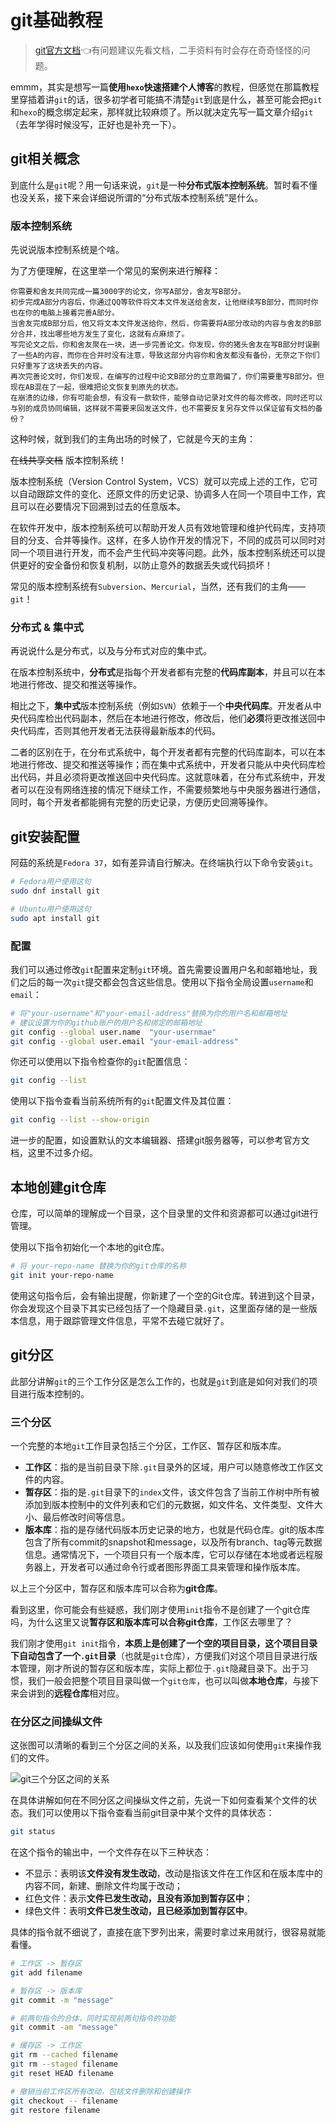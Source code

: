 # git基础教程
> [git官方文档](https://git-scm.com/doc)👈有问题建议先看文档，二手资料有时会存在奇奇怪怪的问题。

emmm，其实是想写一篇**使用`hexo`快速搭建个人博客**的教程，但感觉在那篇教程里穿插着讲`git`的话，很多初学者可能搞不清楚`git`到底是什么，甚至可能会把`git`和`hexo`的概念绑定起来，那样就比较麻烦了。所以就决定先写一篇文章介绍`git`（去年学得时候没写，正好也是补充一下）。

## git相关概念
到底什么是`git`呢？用一句话来说，`git`是一种**分布式版本控制系统**。暂时看不懂也没关系，接下来会详细说所谓的“分布式版本控制系统”是什么。

### 版本控制系统
先说说版本控制系统是个啥。

为了方便理解，在这里举一个常见的案例来进行解释：

```
你需要和舍友共同完成一篇3000字的论文，你写A部分，舍友写B部分。
初步完成A部分内容后，你通过QQ等软件将文本文件发送给舍友，让他继续写B部分，而同时你也在你的电脑上接着完善A部分。
当舍友完成B部分后，他又将文本文件发送给你，然后，你需要将A部分改动的内容与舍友的B部分合并，找出哪些地方发生了变化，这就有点麻烦了。
写完论文之后，你和舍友聚在一块，进一步完善论文。你发现，你的猪头舍友在写B部分时误删了一些A的内容，而你在合并时没有注意，导致这部分内容你和舍友都没有备份，无奈之下你们只好重写了这块丢失的内容。
再次完善论文时，你们发现，在编写的过程中论文B部分的立意跑偏了，你们需要重写B部分。但现在AB混在了一起，很难把论文恢复到原先的状态。
在崩溃的边缘，你有可能会想，有没有一款软件，能够自动记录对文件的每次修改，同时还可以与别的成员协同编辑，这样就不需要来回发送文件，也不需要反复另存文件以保证留有文档的备份？
```

这种时候，就到我们的主角出场的时候了，它就是今天的主角：

~~在线共享文档~~ 版本控制系统！

版本控制系统（Version Control System，VCS）就可以完成上述的工作，它可以自动跟踪文件的变化、还原文件的历史记录、协调多人在同一个项目中工作，宾且可以在必要情况下回溯到过去的任意版本。

在软件开发中，版本控制系统可以帮助开发人员有效地管理和维护代码库，支持项目的分支、合并等操作。这样，在多人协作开发的情况下，不同的成员可以同时对同一个项目进行开发，而不会产生代码冲突等问题。此外，版本控制系统还可以提供更好的安全备份和恢复机制，以防止意外的数据丢失或代码损坏！

常见的版本控制系统有`Subversion`、`Mercurial`，当然，还有我们的主角——`git`！

### 分布式 & 集中式
再说说什么是分布式，以及与分布式对应的集中式。

在版本控制系统中，**分布式**是指每个开发者都有完整的**代码库副本**，并且可以在本地进行修改、提交和推送等操作。

相比之下，**集中式**版本控制系统（例如`SVN`）依赖于一个**中央代码库**。开发者从中央代码库检出代码副本，然后在本地进行修改，修改后，他们**必须**将更改推送回中央代码库，否则其他开发者无法获得最新版本的代码。

二者的区别在于，在分布式系统中，每个开发者都有完整的代码库副本，可以在本地进行修改、提交和推送等操作；而在集中式系统中，开发者只能从中央代码库检出代码，并且必须将更改推送回中央代码库。这就意味着，在分布式系统中，开发者可以在没有网络连接的情况下继续工作，不需要频繁地与中央服务器进行通信，同时，每个开发者都能拥有完整的历史记录，方便历史回溯等操作。

## git安装配置
阿菇的系统是`Fedora 37`，如有差异请自行解决。在终端执行以下命令安装`git`。
```bash
# Fedora用户使用这句
sudo dnf install git

# Ubuntu用户使用这句
sudo apt install git
```

### 配置
我们可以通过修改`git`配置来定制`git`环境。首先需要设置用户名和邮箱地址，我们之后的每一次`git`提交都会包含这些信息。使用以下指令全局设置`username`和`email`：
```bash
# 将"your-username"和"your-email-address"替换为你的用户名和邮箱地址
# 建议设置为你的github账户的用户名和绑定的邮箱地址
git config --global user.name  "your-usernmae"
git config --global user.email "your-email-address"
```

你还可以使用以下指令检查你的`git`配置信息：
```bash
git config --list
```

使用以下指令查看当前系统所有的`git`配置文件及其位置：
```bash
git config --list --show-origin
```

进一步的配置，如设置默认的文本编辑器、搭建git服务器等，可以参考官方文档，这里不过多介绍。

## 本地创建git仓库
仓库，可以简单的理解成一个目录，这个目录里的文件和资源都可以通过git进行管理。

使用以下指令初始化一个本地的git仓库。
```bash
# 将 your-repo-name 替换为你的git仓库的名称
git init your-repo-name
```

使用这句指令后，会有输出提醒，你新建了一个空的Git仓库。转进到这个目录，你会发现这个目录下其实已经包括了一个隐藏目录`.git`，这里面存储的是一些版本信息，用于跟踪管理文件信息，平常不去碰它就好了。

## git分区
此部分讲解`git`的三个工作分区是怎么工作的，也就是`git`到底是如何对我们的项目进行版本控制的。

### 三个分区
一个完整的本地`git`工作目录包括三个分区，工作区、暂存区和版本库。

- **工作区**：指的是当前目录下除`.git`目录外的区域，用户可以随意修改工作区文件的内容。
- **暂存区**：指的是`.git`目录下的`index`文件，该文件包含了当前工作树中所有被添加到版本控制中的文件列表和它们的元数据，如文件名、文件类型、文件大小、最后修改时间等信息。
- **版本库**：指的是存储代码版本历史记录的地方，也就是代码仓库。git的版本库包含了所有commit的snapshot和message，以及所有branch、tag等元数据信息。通常情况下，一个项目只有一个版本库，它可以存储在本地或者远程服务器上，开发者可以通过命令行或者图形界面工具来管理和操作版本库。

以上三个分区中，暂存区和版本库可以合称为**git仓库**。

看到这里，你可能会有些疑惑，我们刚才使用`init`指令不是创建了一个git仓库吗，为什么这里又说**暂存区和版本库可以合称git仓库**，工作区去哪里了？

我们刚才使用`git init`指令，**本质上是创建了一个空的项目目录，这个项目目录下自动包含了一个`.git`目录**（也就是`git`仓库），方便我们对这个项目目录进行版本管理，刚才所说的暂存区和版本库，实际上都位于`.git`隐藏目录下。出于习惯，我们一般会把整个项目目录叫做一个`git仓库`，也可以叫做**本地仓库**，与接下来会讲到的**远程仓库**相对应。

### 在分区之间操纵文件
这张图可以清晰的看到三个分区之间的关系，以及我们应该如何使用`git`来操作我们的文件。

![git三个分区之间的关系](https://img.ma5hr00m.top/blog/20231216105917.png)

在具体讲解如何在不同分区之间操纵文件之前，先说一下如何查看某个文件的状态。我们可以使用以下指令查看当前git目录中某个文件的具体状态：
```bash
git status
```

在这个指令的输出中，一个文件存在以下三种状态：
- 不显示：表明该**文件没有发生改动**，改动是指该文件在工作区和在版本库中的内容不同，新建、删除文件均属于改动；
- 红色文件：表示**文件已发生改动，且没有添加到暂存区中**；
- 绿色文件：表明**文件已发生改动，且已经添加到暂存区中**。

具体的指令就不细说了，直接在底下罗列出来，需要时拿过来用就行，很容易就能看懂。

```bash
# 工作区 -> 暂存区
git add filename

# 暂存区 -> 版本库
git commit -m "message"

# 前两句指令的合体，同时实现前两句指令的功能
git commit -am "message"

# 缓存区 -> 工作区
git rm --cached filename
git rm --staged filename
git reset HEAD filename

# 撤销当前工作区所有改动，包括文件删除和创建操作
git checkout -- filename
git restore filename
```